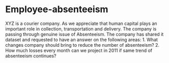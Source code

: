 # Employee-absenteeism
XYZ is a courier company. As we appreciate that human capital plays an important role in collection, transportation and delivery. The company is passing through genuine issue of Absenteeism. The company has shared it dataset and requested to have an answer on the following areas:  1. What changes company should bring to reduce the number of absenteeism?  2. How much losses every month can we project in 2011 if same trend of absenteeism continues?

